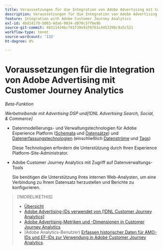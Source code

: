 ```yaml
---
title: Voraussetzungen für die Integration von Adobe Advertising mit Customer Journey Analytics
description: Voraussetzungen für die Integration von Adobe Advertising mit Customer Journey Analytics
feature: Integration with Adobe Customer Journey Analytics
exl-id: 4bd14178-5003-4da6-9034-d070c57f0e9b
source-git-commit: 40311434bc791f28e93f0761c4453296c9a5c521
workflow-type: tm+mt
source-wordcount: '132'
ht-degree: 0%

---
```


# Voraussetzungen für die Integration von Adobe Advertising mit Customer Journey Analytics

*Beta-Funktion*

*Werbetreibende mit Advertising DSP und[!DNL Advertising Search, Social, & Commerce]*

* Datenmodellierungs- und Verwaltungstechnologien für Adobe Experience Platform ([Schemata](https://experienceleague.adobe.com/en/docs/experience-platform/xdm/home) und [Datensätze](https://experienceleague.adobe.com/en/docs/experience-platform/catalog/datasets/overview)) und [Datenerfassungstechnologien](https://experienceleague.adobe.com/en/docs/experience-platform/collection/home) (einschließlich [Datenströme](https://experienceleague.adobe.com/en/docs/experience-platform/datastreams/overview) und [Tags](https://experienceleague.adobe.com/en/docs/experience-platform/tags/home))

  Diese Technologien erfordern die Unterstützung durch Ihren Experience Platform-Site-Administrator.

* Adobe Customer Journey Analytics mit Zugriff auf Datenverwaltungs-Tools

  Sie benötigen die Unterstützung Ihres internen Web-Analysten, um eine Verbindung zu Ihrem Datensatz herzustellen und Berichte zu konfigurieren.

>[!MORELIKETHIS]
>
>* [Übersicht](overview.md)
>* [Adobe Advertising-IDs verwendet von [!DNL Customer Journey Analytics]](ids.md)
>* [Adobe Advertising-Metriken und -Dimensionen in Customer Journey Analytics](advertising-data-in-cja.md)
>* (Adobe Analytics-Benutzer) [Erfassen historischer Daten für AMO-IDs und EF-IDs zur Verwendung in Adobe Customer Journey Analytics](/help/integrations/analytics/rvars-to-evars.md).
